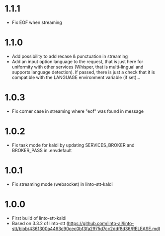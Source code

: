 #  1.1.1
- Fix EOF when streaming 

#  1.1.0
- Add possibility to add recase & punctuation in streaming
- Add an input option language to the request, that is just here for uniformity with other services (Whisper, that is multi-lingual and supports language detection).
  If passed, there is just a check that it is compatible with the LANGUAGE environment variable (if set)...

#  1.0.3
- Fix corner case in streaming where "eof" was found in message

#  1.0.2
- Fix task mode for kaldi by updating SERVICES_BROKER and BROKER_PASS in .envdefault

#  1.0.1
- Fix streaming mode (websocket) in linto-stt-kaldi

#  1.0.0
- First build of linto-stt-kaldi
- Based on 3.3.2 of linto-stt (https://github.com/linto-ai/linto-stt/blob/4361300a4463c90cec0bf3fa2975d7cc2ddf8d36/RELEASE.md)
